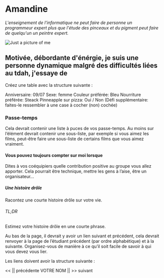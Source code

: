 # Amandine
*L'enseignement de l'informatique ne peut faire de personne un programmeur expert plus que l'étude des pinceaux et du pigment peut faire de quelqu'un un peintre expert.*

![Just a picture of me](photo.png "amandinepic")

## Motivée, débordante d'énérgie, je suis une personne dynamique malgré des difficultés liées au tdah, j'essaye de 
Créez une table avec la structure suivante :

Anniversaire: 09/07
Sexe: femme
Couleur préférée: Bleu
Nourriture préférée: Steack
Pinneapple sur pizza: Oui / Non (Défi supplémentaire: faites-le ressembler à une case à cocher (non) cochée)

### Passe-temps
Cela devrait contenir une liste à puces de vos passe-temps.
Au moins sur l’élément devrait contenir une sous-liste, par exemple si vous aimez les films, peut-être faire une sous-liste de certains films que vous aimez vraiment.

#### Vous pouvez toujours compter sur moi lorsque 
Dites à vos coéquipiers quelle contribution positive au groupe vous allez apporter.
Cela pourrait être technique, mettre les gens à l’aise, être un organisateur...

##### Une histoire drôle
Racontez une courte histoire drôle sur votre vie.

###### TL;DR 
Estimez votre histoire drôle en une courte phrase.

Au bas de la page, il devrait y avoir un lien suivant et précédent, cela devrait renvoyer à la page de l’étudiant précédent (par ordre alphabétique) et à la suivante.
Organisez-vous de manière à ce qu’il soit facile de savoir à qui vous devez vous lier.

Les liens doivent avoir la structure suivante :

<< || précédente VOTRE NOM || >> suivant